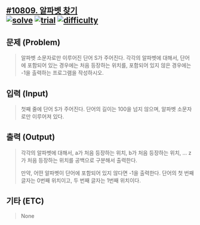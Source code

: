 [#10809. 알파벳 찾기](https://www.acmicpc.net/problem/10809)  
[![solve](https://img.shields.io/badge/solve-success-brightgreen)](https://github.com/casicos/PS/tree/master/acmicpc.net/10809)
[![trial](https://img.shields.io/badge/trial-at%20once-brightgreen)](https://github.com/casicos/PS/tree/master/acmicpc.net/10809)
[![difficulty](https://img.shields.io/badge/difficulty-easy-brightgreen)](https://github.com/casicos/PS/tree/master/acmicpc.net/10809)
---------------------------
  
## 문제 (Problem)
> 알파벳 소문자로만 이루어진 단어 S가 주어진다. 각각의 알파벳에 대해서, 단어에 포함되어 있는 경우에는 처음 등장하는 위치를, 포함되어 있지 않은 경우에는 -1을 출력하는 프로그램을 작성하시오.
  
  
## 입력 (Input)  
> 첫째 줄에 단어 S가 주어진다. 단어의 길이는 100을 넘지 않으며, 알파벳 소문자로만 이루어져 있다.
  
## 출력 (Output)  
> 각각의 알파벳에 대해서, a가 처음 등장하는 위치, b가 처음 등장하는 위치, ... z가 처음 등장하는 위치를 공백으로 구분해서 출력한다.
> 
> 만약, 어떤 알파벳이 단어에 포함되어 있지 않다면 -1을 출력한다. 단어의 첫 번째 글자는 0번째 위치이고, 두 번째 글자는 1번째 위치이다.
>
  
## 기타 (ETC)
> None
